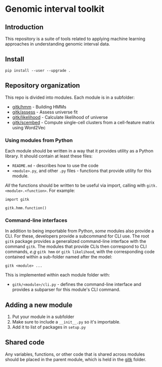 # Genomic interval toolkit

## Introduction

This repository is a suite of tools related to applying machine learning approaches in understanding genomic interval data.

## Install

```
pip install --user --upgrade .
```

## Repository organization

This repo is divided into modules. Each module is in a subfolder:

- [gitk/hmm](gitk/hmm) - Building HMMs
- [gitk/assess](gitk/assess) - Assess universe fit
- [gitk/likelihood](gitk/likelihood) - Calculate likelihood of universe
- [gitk/scembed](gitk/scembed) - Compute single-cell clusters from a cell-feature matrix using Word2Vec

### Using modules from Python

Each module should be written in a way that it provides utility as a Python library. It should contain at least these files:

- `README.md` - describes how to use the code
- `<module>.py`, and other `.py` files - functions that provide utility for this module.

*All* the functions should be written to be useful via import, calling with `gitk.<module>.<function>`. For example:

```
import gitk

gitk.hmm.function()
```

### Command-line interfaces

In addition to being importable from Python, *some* modules also provide a CLI. For these, developers provide a subcommand for CLI use. The root `gitk` package provides a generalized command-line interface with the command `gitk`. The modules that provide CLIs then correspond to CLI commands, *e.g* `gitk hmm` or `gitk likelihood`, with the corresponding code contained within a sub-folder named after the model:

```
gitk <module> ...
```

This is implemented within each module folder with:

- `gitk/<module>/cli.py` - defines the command-line interface and provides a subparser for this module's CLI command.


## Adding a new module

1. Put your module in a subfolder
2. Make sure to include a `__init__.py` so it's importable.
3. Add it to list of packages in `setup.py` 

## Shared code

Any variables, functions, or other code that is shared across modules should be placed in the parent module, which is held in the [gitk](gitk) folder.


